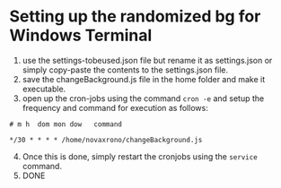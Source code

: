 # Setting up the randomized bg for Windows Terminal

1. use the settings-tobeused.json file but rename it as settings.json or simply copy-paste the contents to the settings.json file.
2. save the changeBackground.js file in the home folder and make it executable.
3. open up the cron-jobs using the command `cron -e` and setup the frequency and command for execution as follows:

```
# m h  dom mon dow   command

*/30 * * * * /home/novaxrono/changeBackground.js
```

4. Once this is done, simply restart the cronjobs using the `service` command.
5. DONE

